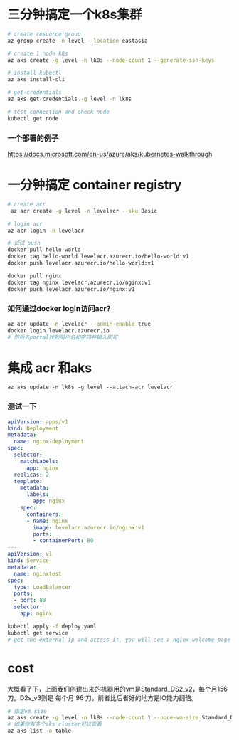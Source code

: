 # 三分钟搞定一个k8s集群
```sh
# create resuorce group
az group create -n level --location eastasia

# create 1 node k8s
az aks create -g level -n lk8s --node-count 1 --generate-ssh-keys

# install kubectl
az aks install-cli

# get-credentials
az aks get-credentials -g level -n lk8s

# test connection and check node
kubectl get node
```

### 一个部署的例子
https://docs.microsoft.com/en-us/azure/aks/kubernetes-walkthrough

# 一分钟搞定 container registry

```sh
# create acr
 az acr create -g level -n levelacr --sku Basic

# login acr
az acr login -n levelacr

# 试试 push
docker pull hello-world
docker tag hello-world levelacr.azurecr.io/hello-world:v1
docker push levelacr.azurecr.io/hello-world:v1

docker pull nginx
docker tag nginx levelacr.azurecr.io/nginx:v1
docker push levelacr.azurecr.io/nginx:v1
```

### 如何通过docker login访问acr?

```sh
az acr update -n levelacr --admin-enable true
docker login levelacr.azurecr.io
# 然后去portal找到用户名和密码并输入即可
```

# 集成 acr 和aks

```
az aks update -n lk8s -g level --attach-acr levelacr
```

### 测试一下

```yaml
apiVersion: apps/v1
kind: Deployment
metadata:
  name: nginx-deployment
spec:
  selector:
    matchLabels:
      app: nginx
  replicas: 2
  template:
    metadata:
      labels:
        app: nginx
    spec:
      containers:
      - name: nginx
        image: levelacr.azurecr.io/nginx:v1
        ports:
        - containerPort: 80
---
apiVersion: v1
kind: Service
metadata:
  name: nginxtest
spec:
  type: LoadBalancer
  ports:
  - port: 80
  selector:
    app: nginx
```

```sh
kubectl apply -f deploy.yaml
kubectl get service
# get the external ip and access it, you will see a nginx welcome page
```

# cost
大概看了下，上面我们创建出来的机器用的vm是Standard_DS2_v2，每个月156刀。D2s_v3则是 每个月 96 刀。前者比后者好的地方是IO能力翻倍。

```sh
# 指定vm size
az aks create -g level -n lk8s --node-count 1 --node-vm-size Standard_D2s_v3 --generate-ssh-keys
# 如果你有多个aks cluster可以查看
az aks list -o table
```
